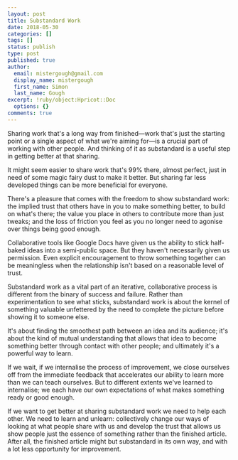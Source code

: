 ```yaml
---
layout: post
title: Substandard Work
date: 2018-05-30
categories: []
tags: []
status: publish
type: post
published: true
author:
  email: mistergough@gmail.com
  display_name: mistergough
  first_name: Simon
  last_name: Gough
excerpt: !ruby/object:Hpricot::Doc
  options: {}
comments: true
---
```

Sharing work that's a long way from finished—work that's just the starting point or a single aspect of what we're aiming for—is a crucial part of working with other people. And thinking of it as substandard is a useful step in getting better at that sharing.

It might seem easier to share work that's 99% there, almost perfect, just in need of some magic fairy dust to make it better. But sharing far less developed things can be more beneficial for everyone.

There's a pleasure that comes with the freedom to show substandard work: the implied trust that others have in you to make something better, to build on what's there; the value you place in others to contribute more than just tweaks; and the loss of friction you feel as you no longer need to agonise over things being good enough.

Collaborative tools like Google Docs have given us the ability to stick half-baked ideas into a semi-public space. But they haven't necessarily given us permission. Even explicit encouragement to throw something together can be meaningless when the relationship isn't based on a reasonable level of trust.

Substandard work as a vital part of an iterative, collaborative process is different from the binary of success and failure. Rather than experimentation to see what sticks, substandard work is about the kernel of something valuable unfettered by the need to complete the picture before showing it to someone else.

It's about finding the smoothest path between an idea and its audience; it's about the kind of mutual understanding that allows that idea to become something better through contact with other people; and ultimately it's a powerful way to learn.

If we wait, if we internalise the process of improvement, we close ourselves off from the immediate feedback that accelerates our ability to learn more than we can teach ourselves. But to different extents we've learned to internalise; we each have our own expectations of what makes something ready or good enough.

If we want to get better at sharing substandard work we need to help each other. We need to learn and unlearn: collectively change our ways of looking at what people share with us and develop the trust that allows us show people just the essence of something rather than the finished article. After all, the finished article might but substandard in its own way, and with a lot less opportunity for improvement.